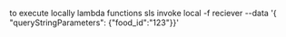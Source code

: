 to execute locally lambda functions
sls invoke local -f reciever --data '{ "queryStringParameters": {"food_id":"123"}}'
